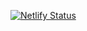 [![Netlify Status](https://api.netlify.com/api/v1/badges/6219ba94-4e26-4471-b8f0-5fd79aa778f6/deploy-status)](https://app.netlify.com/sites/clever-wilson-ce2f25/deploys)